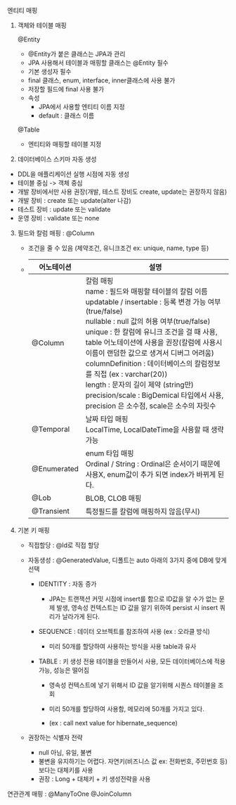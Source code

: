 엔티티 매핑



1. 객체와 테이블 매핑

   @Entity

   - @Entity가 붙은 클래스는 JPA과 관리
   - JPA 사용해서 테이블과 매핑할 클래스는 @Entity 필수
   - 기본 생성자 필수
   - final 클래스, enum, interface, inner클래스에 사용 불가
   - 저장할 필드에 final 사용 불가
   - 속성
     - JPA에서 사용할 엔티티 이름 지정
     - default : 클래스 이름

   @Table

   - 엔티티와 매핑할 테이블 지정




2.  데이터베이스 스키마 자동 생성
   - DDL을 애플리케이션 실행 시점에 자동 생성
   - 테이블 중심 -> 객체 중심
   - 개발 장비에서만 사용 권장(개발, 테스트 장비도 create, update는 권장하지 않음)
   - 개발 장비 : create 또는 update(alter 나감)
   - 테스트 장비 : update 또는 validate
   - 운영 장비 : validate 또는 none



3. 필드와 칼럼 매핑 : @Column
   - 조건을 줄 수 있음 (제약조건, 유니크조건 ex: unique, name,  type 등)

   - | 어노테이션       | 설명                                       |
     | ----------- | ---------------------------------------- |
     | @Column     | 칼럼 매핑<br />name : 필드와 매핑할 테이블의 칼럼 이름<br />updatable / insertable : 등록 변경 가능 여부(true/false)<br />nullable : null 값의 허용 여부(true/false)<br />unique : 한 칼럼에 유니크 조건을 걸 때 사용, table 어노테이션에 사용을 권장(칼럼에 사용시 이름이 랜덤한 값으로 생겨서 디버그 어려움)<br />columnDefinition : 데이터베이스의 칼럼정보를 직접 (ex : varchar(20))<br />length : 문자의 길이 제약 (string만)<br />precision/scale : BigDemical 타입에서 사용, precision 은 소수점, scale은 소수의 자릿수 |
     | @Temporal   | 날짜 타입 매핑<br />LocalTime, LocalDateTime을 사용할 때 생략 가능 |
     | @Enumerated | enum 타입 매핑<br />Ordinal / String : Ordinal은 순서이기 때문에 사용X,  enum값이 추가 되면 index가 바뀌게 된다. |
     | @Lob        | BLOB, CLOB 매핑                            |
     | @Transient  | 특정필드를 칼럼에 매핑하지 않음(무시)                    |




4. 기본 키 매핑

   - 직접할당 : @Id로 직접 할당

   - 자동생성 : @GeneratedValue, 디폴트는 auto 아래의 3가지 중에 DB에 맞게 선택

     - IDENTITY  : 자동 증가

       - JPA는 트랜잭션 커밋 시점에 insert를 함으로 ID값을 알 수가 없는 문제 발생, 영속성 컨텍스트는 ID 값을 알기 위하여 persist 시 insert 쿼리가 날라가게 된다.

     - SEQUENCE : 데이터 오브젝트를 참조하여 사용 (ex : 오라클 방식)

       - 미리 50개를 할당하여 사용하는 방식을 사용 table과 유사

     - TABLE : 키 생성 전용 테이블을 만들어서 사용, 모든 데이터베이스에 적용 가능, 성능은 떨어짐

       - 영속성 컨텍스트에 넣기 위해서 ID 값을 알기위해 시퀀스 테이블을 조회

       - 미리 50개를 할당하여 사용함, 메모리에 50개를 가지고 있다.
       - (ex : call next value for hibernate_sequence)

   - 권장하는 식별자 전략

     - null 아님, 유일, 불변
     - 불변을 유지하기는 어렵다. 자연키(비즈니스 값 ex: 전화번호, 주민번호 등) 보다는 대체키를 사용
     - 권장 : Long + 대체키 + 키 생성전략을 사용







연관관계 매핑 : @ManyToOne @JoinColumn